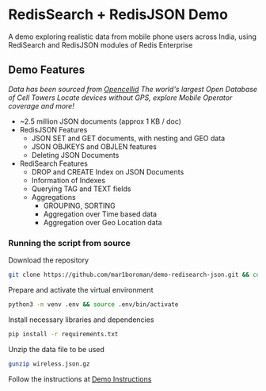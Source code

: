 # RedisSearch + RedisJSON Demo

A demo exploring realistic data from mobile phone users across India, using RediSearch and RedisJSON modules of Redis Enterprise

## Demo Features

_Data has been sourced from [Opencellid](https://opencellid.org/)_
_The world's largest Open Database of Cell Towers_
_Locate devices without GPS, explore Mobile Operator coverage and more!_

- ~2.5 million JSON documents (approx 1 KB / doc)
- RedisJSON Features
    - JSON SET and GET documents, with nesting and GEO data
    - JSON OBJKEYS and OBJLEN features
    - Deleting JSON Documents
- RediSearch Features
    - DROP and CREATE Index on JSON Documents
    - Information of Indexes
    - Querying TAG and TEXT fields
    - Aggregations
        - GROUPING, SORTING 
        - Aggregation over Time based data
        - Aggregation over Geo Location data

### Running the script from source

Download the repository

```bash
git clone https://github.com/mar1boroman/demo-redisearch-json.git && cd demo-redisearch-json
```

Prepare and activate the virtual environment

```bash
python3 -m venv .env && source .env/bin/activate
```

Install necessary libraries and dependencies

```bash
pip install -r requirements.txt
```

Unzip the data file to be used
```bash
gunzip wireless.json.gz
```

Follow the instructions at [Demo Instructions](./demo-instructions.md)